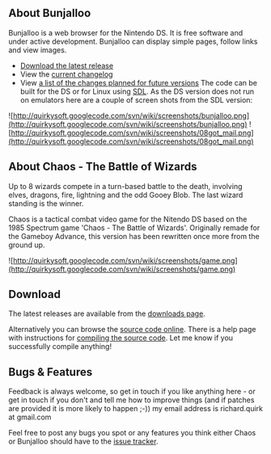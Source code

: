 ## About Bunjalloo ##
Bunjalloo is a web browser for the Nintendo DS. It is free software and under active development. Bunjalloo can display simple pages, follow links and view images.
  * [Download the latest release](http://code.google.com/p/quirkysoft/downloads/list?can=2&q=label%3Abunjalloo)
  * View the [current changelog](BunjallooChangelog.md)
  * View [a list of the changes planned for future versions](BunjallooRoadmap.md)
The code can be built for the DS or for Linux using [SDL](http://www.libsdl.org). As the DS version does not run on emulators here are a couple of screen shots from the SDL version:

![http://quirkysoft.googlecode.com/svn/wiki/screenshots/bunjalloo.png](http://quirkysoft.googlecode.com/svn/wiki/screenshots/bunjalloo.png)
![http://quirkysoft.googlecode.com/svn/wiki/screenshots/08got_mail.png](http://quirkysoft.googlecode.com/svn/wiki/screenshots/08got_mail.png)

## About Chaos - The Battle of Wizards ##
Up to 8 wizards compete in a turn-based battle to the death, involving elves, dragons, fire, lightning and the odd Gooey Blob. The last wizard standing is the winner.

Chaos is a tactical combat video game for the Nitendo DS based on the 1985 Spectrum game 'Chaos - The Battle of Wizards'. Originally remade for the Gameboy Advance, this version has been rewritten once more from the ground up.

![http://quirkysoft.googlecode.com/svn/wiki/screenshots/game.png](http://quirkysoft.googlecode.com/svn/wiki/screenshots/game.png)

## Download ##

The latest releases are available from the
[downloads page](http://code.google.com/p/quirkysoft/downloads/list).

Alternatively you can browse the [source code online](http://code.google.com/p/quirkysoft/source/list). There is a help page with instructions for [compiling the source code](http://code.google.com/p/quirkysoft/wiki/Compiling). Let me know if you successfully compile anything!

## Bugs & Features ##

Feedback is always welcome, so get in touch if you like anything here - or get in touch if you don't and tell me how to improve things (and if patches are provided it is more likely to happen ;-)) my email address is richard.quirk at gmail.com

Feel free to post any bugs you spot or any features you think either Chaos or Bunjalloo should have to the [issue tracker](http://code.google.com/p/quirkysoft/issues/list).